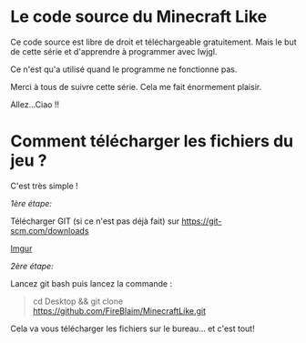 # Le code source du Minecraft Like

Ce code source est libre de droit et téléchargeable gratuitement. Mais le but de cette série et d'apprendre à programmer avec lwjgl.

Ce n'est qu'a utilisé quand le programme ne fonctionne pas.

Merci à tous de suivre cette série. Cela me fait énormement plaisir.

Allez...Ciao !!

# Comment télécharger les fichiers du jeu ?

C'est très simple !

*1ère étape:*

Télécharger GIT (si ce n'est pas déjà fait) sur https://git-scm.com/downloads

[Imgur](https://i.imgur.com/7qroCFS.png)

*2ère étape:*

Lancez git bash puis lancez la commande :

> cd Desktop && git clone https://github.com/FireBlaim/MinecraftLike.git

Cela va vous télécharger les fichiers sur le bureau... et c'est tout!